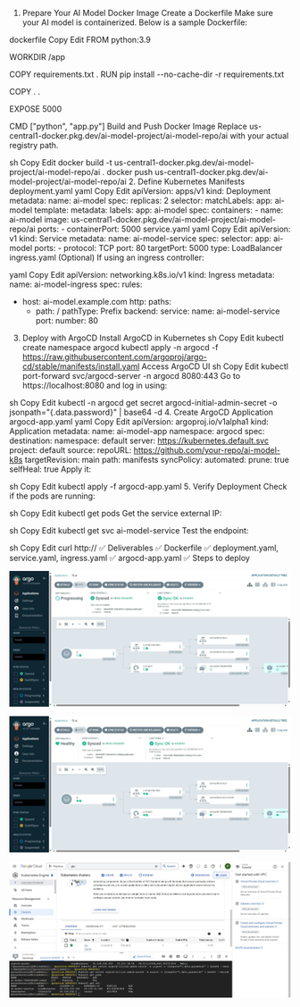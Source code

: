 1. Prepare Your AI Model Docker Image
Create a Dockerfile
Make sure your AI model is containerized. Below is a sample Dockerfile:

dockerfile
Copy
Edit
FROM python:3.9

WORKDIR /app

COPY requirements.txt .
RUN pip install --no-cache-dir -r requirements.txt

COPY . .

EXPOSE 5000

CMD ["python", "app.py"]
Build and Push Docker Image
Replace us-central1-docker.pkg.dev/ai-model-project/ai-model-repo/ai with your actual registry path.

sh
Copy
Edit
docker build -t us-central1-docker.pkg.dev/ai-model-project/ai-model-repo/ai .
docker push us-central1-docker.pkg.dev/ai-model-project/ai-model-repo/ai
2. Define Kubernetes Manifests
deployment.yaml
yaml
Copy
Edit
apiVersion: apps/v1
kind: Deployment
metadata:
  name: ai-model
spec:
  replicas: 2
  selector:
    matchLabels:
      app: ai-model
  template:
    metadata:
      labels:
        app: ai-model
    spec:
      containers:
      - name: ai-model
        image: us-central1-docker.pkg.dev/ai-model-project/ai-model-repo/ai
        ports:
        - containerPort: 5000
service.yaml
yaml
Copy
Edit
apiVersion: v1
kind: Service
metadata:
  name: ai-model-service
spec:
  selector:
    app: ai-model
  ports:
    - protocol: TCP
      port: 80
      targetPort: 5000
  type: LoadBalancer
ingress.yaml (Optional)
If using an ingress controller:

yaml
Copy
Edit
apiVersion: networking.k8s.io/v1
kind: Ingress
metadata:
  name: ai-model-ingress
spec:
  rules:
  - host: ai-model.example.com
    http:
      paths:
      - path: /
        pathType: Prefix
        backend:
          service:
            name: ai-model-service
            port:
              number: 80
3. Deploy with ArgoCD
Install ArgoCD in Kubernetes
sh
Copy
Edit
kubectl create namespace argocd
kubectl apply -n argocd -f https://raw.githubusercontent.com/argoproj/argo-cd/stable/manifests/install.yaml
Access ArgoCD UI
sh
Copy
Edit
kubectl port-forward svc/argocd-server -n argocd 8080:443
Go to https://localhost:8080 and log in using:

sh
Copy
Edit
kubectl -n argocd get secret argocd-initial-admin-secret -o jsonpath="{.data.password}" | base64 -d
4. Create ArgoCD Application
argocd-app.yaml
yaml
Copy
Edit
apiVersion: argoproj.io/v1alpha1
kind: Application
metadata:
  name: ai-model-app
  namespace: argocd
spec:
  destination:
    namespace: default
    server: https://kubernetes.default.svc
  project: default
  source:
    repoURL: https://github.com/your-repo/ai-model-k8s
    targetRevision: main
    path: manifests
  syncPolicy:
    automated:
      prune: true
      selfHeal: true
Apply it:

sh
Copy
Edit
kubectl apply -f argocd-app.yaml
5. Verify Deployment
Check if the pods are running:

sh
Copy
Edit
kubectl get pods
Get the service external IP:

sh
Copy
Edit
kubectl get svc ai-model-service
Test the endpoint:

sh
Copy
Edit
curl http://<EXTERNAL-IP>
✅ Deliverables
✅ Dockerfile
✅ deployment.yaml, service.yaml, ingress.yaml
✅ argocd-app.yaml
✅ Steps to deploy

![LOGO](./images/Screenshot_5-2-2025_81357_35.227.34.68.jpeg)

![LOGO](./images/Screenshot_5-2-2025_81415_35.227.34.68.jpeg)

![LOGO](./images/Screenshot_5-2-2025_81538_console.cloud.google.com.jpeg)